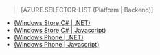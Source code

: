 ﻿> [AZURE.SELECTOR-LIST (Platform | Backend)]
- [(Windows Store C# | .NET)](/it-it/documentation/articles/mobile-services-dotnet-backend-windows-store-dotnet-upload-data-blob-storage/)
- [(Windows Store C# | Javascript)](/it-it/documentation/articles/mobile-services-windows-store-dotnet-upload-data-blob-storage/)
- [(Windows Phone | .NET)](/it-it/documentation/articles/mobile-services-dotnet-backend-windows-phone-upload-data-blob-storage/)
- [(Windows Phone | Javascript)](/it-it/documentation/articles/mobile-services-windows-phone-upload-data-blob-storage/)

